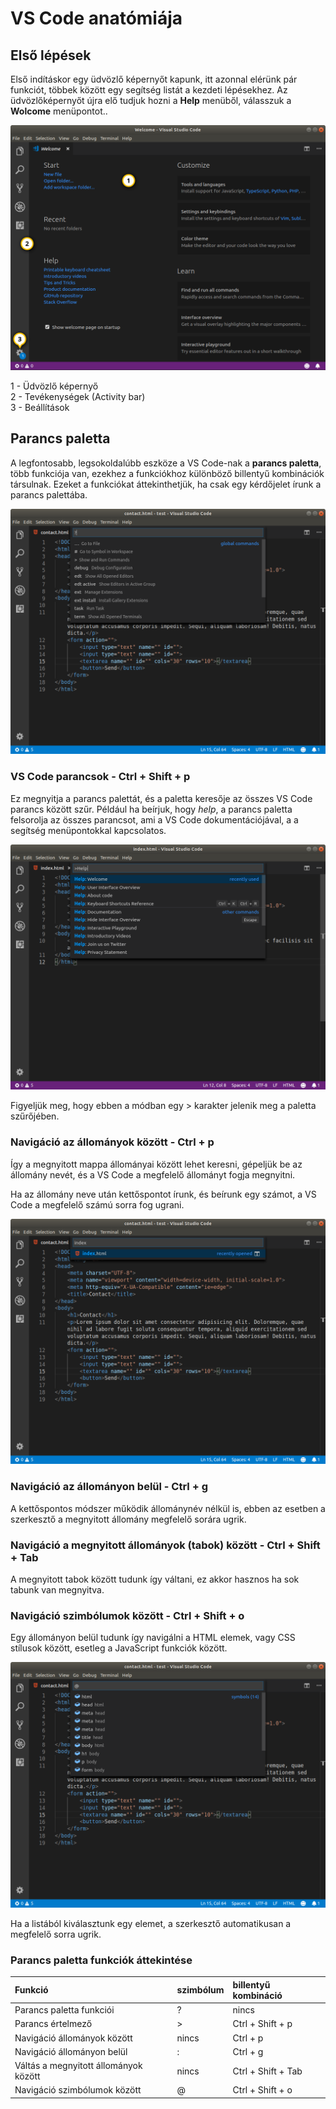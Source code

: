 # VS Code anatómiája

## Első lépések

Első indításkor egy üdvözlő képernyőt kapunk, itt azonnal elérünk pár funkciót, többek között egy segítség listát a kezdeti lépésekhez. Az üdvözlőképernyőt újra elő tudjuk hozni a **Help** menüből, válasszuk a **Wolcome** menüpontot..

![](../.gitbook/assets/vsc01.png)

1 - Üdvözlő képernyő  
2 - Tevékenységek \(Activity bar\)  
3 - Beállítások



## Parancs paletta

A legfontosabb, legsokoldalúbb eszköze a VS Code-nak a **parancs paletta**, több funkciója van, ezekhez a funkciókhoz különböző billentyű kombinációk társulnak. Ezeket a funkciókat áttekinthetjük, ha csak egy kérdőjelet írunk a parancs palettába.

![Ctrl + p lenyom&#xE1;sa ut&#xE1;n ha beg&#xE9;pel&#xFC;nk egy k&#xE9;rd&#x151;jelet, kapunk egy list&#xE1;t az el&#xE9;rhet&#x151; parancs t&#xED;pusokr&#xF3;l.](../.gitbook/assets/vscode-commandpalette00.png)

### VS Code parancsok - Ctrl + Shift + p

Ez megnyitja a parancs palettát, és a paletta keresője az összes VS Code parancs között szűr. Például ha beírjuk, hogy _help_, a parancs paletta felsorolja az összes parancsot, ami a VS Code dokumentációjával, a a segítség menüpontokkal kapcsolatos.

![](../.gitbook/assets/vscode-commandpalette01.png)

Figyeljük meg, hogy ebben a módban egy &gt; karakter jelenik meg a paletta szűrőjében.

### Navigáció az állományok között - Ctrl + p  

Így a megnyitott mappa állományai között lehet keresni, gépeljük be az állomány nevét, és a VS Code a megfelelő állományt fogja megnyitni.

Ha az állomány neve után kettőspontot írunk, és beírunk egy számot, a VS Code a megfelelő számú sorra fog ugrani.

![](../.gitbook/assets/vscode-commandpalette02.png)

### Navigáció az állományon belül - Ctrl + g 

A kettőspontos módszer működik állománynév nélkül is, ebben az esetben a szerkesztő a megnyitott állomány megfelelő sorára ugrik.

### Navigáció a megnyitott állományok \(tabok\) között - Ctrl + Shift + Tab

A megnyitott tabok között tudunk így váltani, ez akkor hasznos ha sok tabunk van megnyitva.

### **Navigáció szimbólumok között - Ctrl + Shift + o**

Egy állományon belül tudunk így navigálni a HTML elemek, vagy CSS stílusok között, esetleg a JavaScript funkciók között.

![](../.gitbook/assets/vscode-commandpalette03.png)

Ha a listából kiválasztunk egy elemet, a szerkesztő automatikusan a megfelelő sorra ugrik.

### Parancs paletta funkciók áttekintése

| Funkció | szimbólum | billentyű kombináció |
| :--- | :--- | :--- |
| Parancs paletta funkciói | ? | nincs |
| Parancs értelmező | &gt; | Ctrl + Shift + p |
| Navigáció állományok között | nincs | Ctrl + p |
| Navigáció állományon belül | : | Ctrl + g |
| Váltás a megnyitott állományok között | nincs | Ctrl + Shift + Tab |
| Navigáció szimbólumok között | @ | Ctrl + Shift + o |



